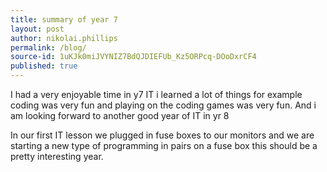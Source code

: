 ```yaml
---
title: summary of year 7
layout: post
author: nikolai.phillips
permalink: /blog/
source-id: 1uKJk0miJVYNIZ7BdQJDIEFUb_Kz5ORPcq-DOoDxrCF4
published: true
---
```

I had a very enjoyable time in y7 IT i learned a lot of things for example coding was very fun and playing on the coding games was very fun. And i am looking forward to another good year of IT in yr 8

In our first IT lesson we plugged in fuse boxes to our monitors and we are starting a new type of programming in pairs on a fuse box this should be a pretty interesting year. 

